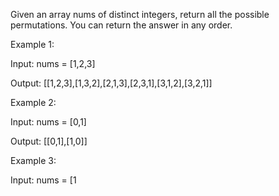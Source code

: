 Given an array nums of distinct integers, return all the possible permutations. You can return the answer in any order.

Example 1:

Input: nums = [1,2,3]

Output: [[1,2,3],[1,3,2],[2,1,3],[2,3,1],[3,1,2],[3,2,1]]


Example 2:

Input: nums = [0,1]

Output: [[0,1],[1,0]]


Example 3:

Input: nums = [1
